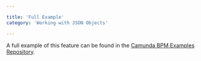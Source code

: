 ```yaml
---

title: 'Full Example'
category: 'Working with JSON Objects'

---
```


A full example of this feature can be found in the [Camunda BPM Examples Repository][examples].

[examples]: https://github.com/camunda/camunda-bpm-examples/tree/master/usertask/task-form-embedded-json
